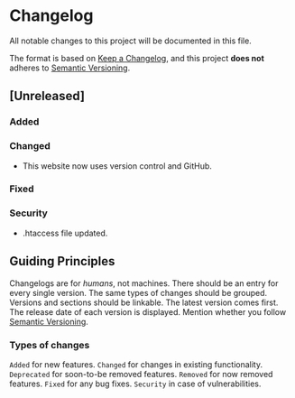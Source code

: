 # Changelog

All notable changes to this project will be documented in this file.

The format is based on [Keep a Changelog](https://keepachangelog.com/en/1.0.0/),
and this project **does not** adheres to [Semantic Versioning](https://semver.org/spec/v2.0.0.html).

## [Unreleased]

### Added

### Changed

- This website now uses version control and GitHub.

### Fixed

### Security

- .htaccess file updated.

## Guiding Principles

  Changelogs are for *humans*, not machines.
  There should be an entry for every single version.
  The same types of changes should be grouped.
  Versions and sections should be linkable.
  The latest version comes first.
  The release date of each version is displayed.
  Mention whether you follow [Semantic Versioning](https://semver.org/).

### Types of changes

  `Added` for new features.
  `Changed` for changes in existing functionality.
  `Deprecated` for soon-to-be removed features.
  `Removed` for now removed features.
  `Fixed` for any bug fixes.
  `Security` in case of vulnerabilities.
